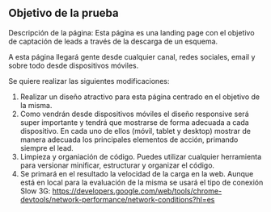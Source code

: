 Objetivo de la prueba
---

Descripción de la página: Esta página es una landing page con el objetivo de captación de leads a través de la descarga de un esquema.

A esta página llegará gente desde cualquier canal, redes sociales, email y sobre todo desde dispositivos móviles.

Se quiere realizar las siguientes modificaciones:

1) Realizar un diseño atractivo para esta página centrado en el objetivo de la misma.
2) Como vendrán desde dispositivos móviles el diseño responsive será super importante y tendrá que mostrarse de forma adecuada a cada dispositivo. En cada uno de ellos (móvil, tablet y desktop) mostrar de manera adecuada los principales elementos de acción, primando siempre el lead.
3) Limpieza y organiación de código. Puedes utilizar cualquier herramienta para versionar minificar, estructurar y organizar el código.
4) Se primará en el resultado la velocidad de la carga en la web. Aunque está en local para la evaluación de la misma se usará el tipo de conexión Slow 3G: https://developers.google.com/web/tools/chrome-devtools/network-performance/network-conditions?hl=es

